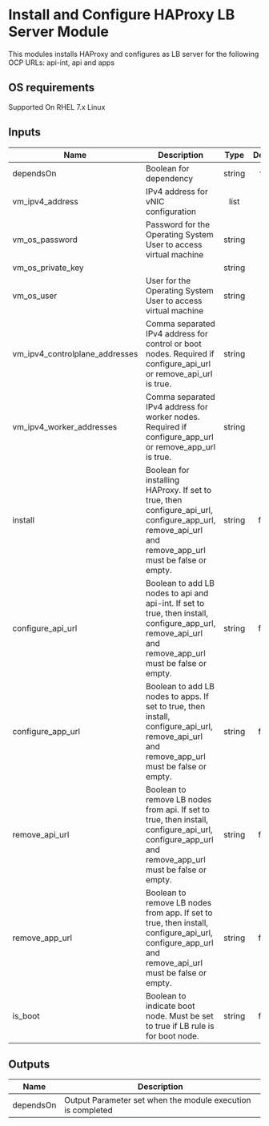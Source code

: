 <!---
Copyright IBM Corp. 2019, 2019
--->

# Install and Configure HAProxy LB Server Module

This modules installs HAProxy and configures as LB server for the following OCP URLs:
api-int, api and apps

## OS requirements

Supported On RHEL 7.x Linux

## Inputs

| Name | Description | Type | Default | Required |
|------|-------------|:----:|:-----:|:-----:|
| dependsOn | Boolean for dependency | string | `true` | no |
| vm_ipv4_address | IPv4 address for vNIC configuration | list | - | yes |
| vm_os_password | Password for the Operating System User to access virtual machine | string | - | yes |
| vm_os_private_key |  | string | `` | no |
| vm_os_user | User for the Operating System User to access virtual machine | string | - | yes |
| vm_ipv4_controlplane_addresses | Comma separated IPv4 address for control or boot nodes. Required if configure_api_url or remove_api_url is true. |  string | - |  no
| vm_ipv4_worker_addresses | Comma separated IPv4 address for worker nodes. Required if configure_app_url or remove_app_url is true. |  string | - |  no
| install | Boolean for installing HAProxy. If set to true, then configure_api_url, configure_app_url, remove_api_url and remove_app_url must be false or empty. | string | false | no
| configure_api_url | Boolean to add LB nodes to api and api-int. If set to true, then install, configure_app_url, remove_api_url and remove_app_url must be false or empty. | string | false | no
| configure_app_url | Boolean to add LB nodes to apps. If set to true, then install, configure_api_url, remove_api_url and remove_app_url must be false or empty. | string | false | no
| remove_api_url | Boolean to remove LB nodes from api. If set to true, then install, configure_api_url, configure_app_url and remove_app_url must be false or empty. | string | false | no
| remove_app_url | Boolean to remove LB nodes from app. If set to true, then install, configure_api_url, configure_app_url and remove_api_url must be false or empty. | string | false | no
| is_boot | Boolean to indicate boot node. Must be set to true if LB rule is for boot node.  | string | false | no

## Outputs

| Name | Description |
|------|-------------|
| dependsOn | Output Parameter set when the module execution is completed |
